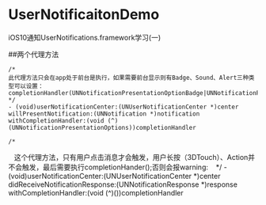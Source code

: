 # UserNotificaitonDemo
iOS10通知UserNotifications.framework学习(一)

##两个代理方法

    /*
    此代理方法只会在app处于前台是执行，如果需要前台显示则有Badge、Sound、Alert三种类型可以设置：
    completionHandler(UNNotificationPresentationOptionBadge|UNNotificationPresentationOptionSound|UNNotificationPresentationOptionAlert);
    */
    - (void)userNotificationCenter:(UNUserNotificationCenter *)center willPresentNotification:(UNNotification *)notification withCompletionHandler:(void (^)(UNNotificationPresentationOptions))completionHandler
    
    /*
     这个代理方法，只有用户点击消息才会触发，用户长按（3DTouch）、Action并不会触发，最后需要执行completionHander();否则会报warning:
    */
    - (void)userNotificationCenter:(UNUserNotificationCenter *)center didReceiveNotificationResponse:(UNNotificationResponse *)response withCompletionHandler:(void (^)())completionHandler
